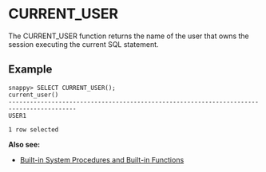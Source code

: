 # CURRENT\_USER

The CURRENT\_USER function returns the name of the user that owns the session executing the current SQL statement.

## Example

``` pre
snappy> SELECT CURRENT_USER();
current_user()
-----------------------------------------------------------------------------------------
USER1

1 row selected
```

**Also see:**

* [Built-in System Procedures and Built-in Functions](index.md)
